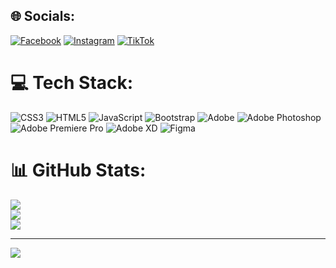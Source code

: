 
## 🌐 Socials:
[![Facebook](https://img.shields.io/badge/Facebook-%231877F2.svg?logo=Facebook&logoColor=white)](https://facebook.com/anujkattel2) [![Instagram](https://img.shields.io/badge/Instagram-%23E4405F.svg?logo=Instagram&logoColor=white)](https://instagram.com/anujkattel) [![TikTok](https://img.shields.io/badge/TikTok-%23000000.svg?logo=TikTok&logoColor=white)](https://tiktok.com/@anujkattel) 

# 💻 Tech Stack:
![CSS3](https://img.shields.io/badge/css3-%231572B6.svg?style=for-the-badge&logo=css3&logoColor=white) ![HTML5](https://img.shields.io/badge/html5-%23E34F26.svg?style=for-the-badge&logo=html5&logoColor=white) ![JavaScript](https://img.shields.io/badge/javascript-%23323330.svg?style=for-the-badge&logo=javascript&logoColor=%23F7DF1E) ![Bootstrap](https://img.shields.io/badge/bootstrap-%238511FA.svg?style=for-the-badge&logo=bootstrap&logoColor=white) ![Adobe](https://img.shields.io/badge/adobe-%23FF0000.svg?style=for-the-badge&logo=adobe&logoColor=white) ![Adobe Photoshop](https://img.shields.io/badge/adobe%20photoshop-%2331A8FF.svg?style=for-the-badge&logo=adobe%20photoshop&logoColor=white) ![Adobe Premiere Pro](https://img.shields.io/badge/Adobe%20Premiere%20Pro-9999FF.svg?style=for-the-badge&logo=Adobe%20Premiere%20Pro&logoColor=white) ![Adobe XD](https://img.shields.io/badge/Adobe%20XD-470137?style=for-the-badge&logo=Adobe%20XD&logoColor=#FF61F6) ![Figma](https://img.shields.io/badge/figma-%23F24E1E.svg?style=for-the-badge&logo=figma&logoColor=white)
# 📊 GitHub Stats:
![](https://github-readme-stats.vercel.app/api?username=anujkattel&theme=dark&hide_border=false&include_all_commits=false&count_private=false)<br/>
![](https://github-readme-streak-stats.herokuapp.com/?user=anujkattel&theme=dark&hide_border=false)<br/>
![](https://github-readme-stats.vercel.app/api/top-langs/?username=anujkattel&theme=dark&hide_border=false&include_all_commits=false&count_private=false&layout=compact)

---
[![](https://visitcount.itsvg.in/api?id=anujkattel&icon=0&color=0)](https://visitcount.itsvg.in)

<!-- Proudly created with GPRM ( https://gprm.itsvg.in ) -->
